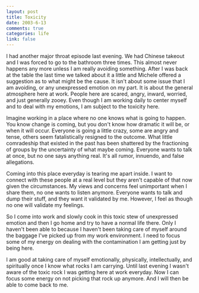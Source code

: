 ```yaml
--- 
layout: post
title: Toxicity
date: 2003-6-13
comments: true
categories: life
link: false
---
```

I had another major throat episode last evening. We had Chinese takeout and I was forced to go to the bathroom three times. This almost never happens any more unless I am really avoiding something. After I was back at the table the last time we talked about it a little and Michele offered a suggestion as to what might be the cause. It isn't about some issue that I am avoiding, or any unexpressed emotion on my part. It is about the general atmosphere here at work. People here are scared, angry, inward, worried, and just generally zooey. Even though I am working daily to center myself and to deal with my emotions, I am subject to the toxicity here.

Imagine working in a place where no one knows what is going to happen. You know change is coming, but you don't know how dramatic it will be, or when it will occur. Everyone is going a little crazy, some are angry and tense, others seem fatalistically resigned to the outcome. What little comradeship that existed in the past has been shattered by the fractioning of groups by the uncertainty of what maybe coming. Everyone wants to talk at once, but no one says anything real. It's all rumor, innuendo, and false allegations.

Coming into this place everyday is tearing me apart inside. I want to connect with these people at a real level but they aren't capable of that now given the circumstances. My views and concerns feel unimportant when I share them, no one wants to listen anymore. Everyone wants to talk and dump their stuff, and they want it validated by me. However, I feel as though no one will validate my feelings.

So I come into work and slowly cook in this toxic stew of unexpressed emotion and then I go home and try to have a normal life there. Only I haven't been able to because I haven't been taking care of myself around the baggage I've picked up from my work environment.  I need to focus some of my energy on dealing with the contamination I am getting just by being here.

I am good at taking care of myself emotionally, physically, intellectually, and spiritually once I know what rocks I am carrying. Until last evening I wasn't aware of the toxic rock I was getting here at work everyday. Now I can focus some energy on not picking that rock up anymore. And I will then be able to come back to me.
